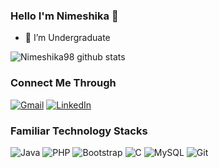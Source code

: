 ### Hello I'm Nimeshika 👋

- 🔭 I’m Undergraduate 

![Nimeshika98 github stats](https://github-readme-stats.vercel.app/api?username=nimeshika98&show_icons=true&theme=radical)

### Connect Me Through

[![Gmail](https://img.shields.io/badge/-gmail-%23D14836?style=for-the-badge&logo=Gmail&logoColor=white)](mailto:nimeshikalakmali960.com)
[![LinkedIn](https://img.shields.io/badge/linkedin-%230077B5.svg?style=for-the-badge&logo=LinkedIn&logoColor=white)](https://www.linkedin.com/in/nimeshika-lakmali-7187911ab/)

### Familiar Technology Stacks

<img alt="Java" src="https://img.shields.io/badge/java-%23ED8B00.svg?style=for-the-badge&logo=java&logoColor=white"/>
<img alt="PHP" src="https://img.shields.io/badge/php-%23777BB4.svg?style=for-the-badge&logo=php&logoColor=white"/>
<img alt="Bootstrap" src="https://img.shields.io/badge/bootstrap-%23563D7C.svg?style=for-the-badge&logo=bootstrap&logoColor=white"/>
<img alt="C" src="https://img.shields.io/badge/c-%2300599C.svg?style=for-the-badge&logo=c&logoColor=white"/>
<img alt="MySQL" src="https://img.shields.io/badge/mysql-%2300f.svg?style=for-the-badge&logo=mysql&logoColor=white"/>
<img alt="Git" src="https://img.shields.io/badge/git-%23F05033.svg?style=for-the-badge&logo=git&logoColor=white"/>


